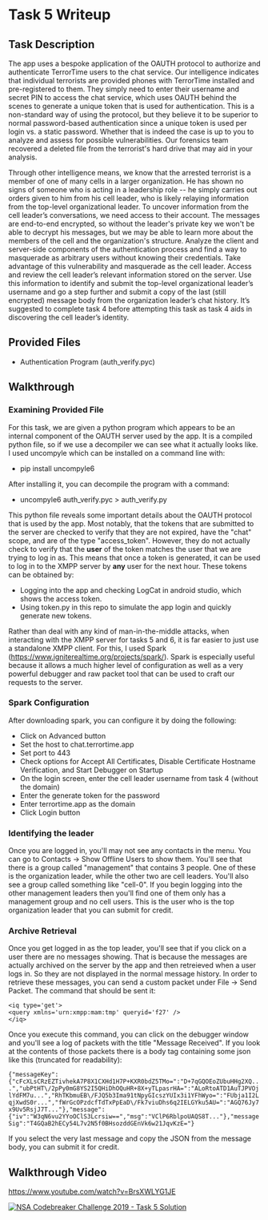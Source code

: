 # Task 5 Writeup

## Task Description

The app uses a bespoke application of the OAUTH protocol to authorize and authenticate TerrorTime users to the chat service. Our intelligence indicates that individual terrorists are provided phones with TerrorTime installed and pre-registered to them. They simply need to enter their username and secret PIN to access the chat service, which uses OAUTH behind the scenes to generate a unique token that is used for authentication. This is a non-standard way of using the protocol, but they believe it to be superior to normal password-based authentication since a unique token is used per login vs. a static password. Whether that is indeed the case is up to you to analyze and assess for possible vulnerabilities. Our forensics team recovered a deleted file from the terrorist's hard drive that may aid in your analysis.

Through other intelligence means, we know that the arrested terrorist is a member of one of many cells in a larger organization. He has shown no signs of someone who is acting in a leadership role -- he simply carries out orders given to him from his cell leader, who is likely relaying information from the top-level organizational leader. To uncover information from the cell leader’s conversations, we need access to their account. The messages are end-to-end encrypted, so without the leader's private key we won't be able to decrypt his messages, but we may be able to learn more about the members of the cell and the organization's structure. Analyze the client and server-side components of the authentication process and find a way to masquerade as arbitrary users without knowing their credentials. Take advantage of this vulnerability and masquerade as the cell leader. Access and review the cell leader’s relevant information stored on the server. Use this information to identify and submit the top-level organizational leader’s username and go a step further and submit a copy of the last (still encrypted) message body from the organization leader’s chat history. It’s suggested to complete task 4 before attempting this task as task 4 aids in discovering the cell leader’s identity.

## Provided Files

* Authentication Program (auth_verify.pyc)

## Walkthrough

### Examining Provided File

For this task, we are given a python program which appears to be an internal component of the OAUTH server used by the app. It is a compiled python file, so if we use a decompiler we can see what it actually looks like. I used uncompyle which can be installed on a command line with:

* pip install uncompyle6

After installing it, you can decompile the program with a command:

* uncompyle6 auth_verify.pyc > auth_verify.py

This python file reveals some important details about the OAUTH protocol that is used by the app. Most notably, that the tokens that are submitted to the server are checked to verify that they are not expired, have the "chat" scope, and are of the type "access_token". However, they do not actually check to verify that the **user** of the token matches the user that we are trying to log in as. This means that once a token is generated, it can be used to log in to the XMPP server by **any** user for the next hour. These tokens can be obtained by:

* Logging into the app and checking LogCat in android studio, which shows the access token.
* Using token.py in this repo to simulate the app login and quickly generate new tokens.

Rather than deal with any kind of man-in-the-middle attacks, when interacting with the XMPP server for tasks 5 and 6, it is far easier to just use a standalone XMPP client. For this, I used Spark (https://www.igniterealtime.org/projects/spark/). Spark is especially useful because it allows a much higher level of configuration as well as a very powerful debugger and raw packet tool that can be used to craft our requests to the server.

### Spark Configuration

After downloading spark, you can configure it by doing the following:

* Click on Advanced button
* Set the host to chat.terrortime.app
* Set port to 443
* Check options for Accept All Certificates, Disable Certificate Hostname Verification, and Start Debugger on Startup
* On the login screen, enter the cell leader username from task 4 (without the domain)
* Enter the generate token for the password
* Enter terrortime.app as the domain
* Click Login button

### Identifying the leader

Once you are logged in, you'll may not see any contacts in the menu. You can go to Contacts -> Show Offline Users to show them. You'll see that there is a group called "management" that contains 3 people. One of these is the organization leader, while the other two are cell leaders. You'll also see a group called something like "cell-0". If you begin logging into the other management leaders then you'll find one of them only has a management group and no cell users. This is the user who is the top organization leader that you can submit for credit.

### Archive Retrieval

Once you get logged in as the top leader, you'll see that if you click on a user there are no messages showing. That is because the messages are actually archived on the server by the app and then retreieved when a user logs in. So they are not displayed in the normal message history. In order to retrieve these messages, you can send a custom packet under File -> Send Packet. The command that should be sent it:

    <iq type='get'>
    <query xmlns='urn:xmpp:mam:tmp' queryid='f27' />
    </iq>

Once you execute this command, you can click on the debugger window and you'll see a log of packets with the title "Message Received". If you look at the contents of those packets there is a body tag containing some json like this (truncated for readability):

`{"messageKey":{"cFcXLsCRzEZTivhekA7P8X1CXHd1H7P+KXR0bdZ5TMo=":"D+7qGQOEoZUbuHHg2XQ...","ubPtHT\/2pPy0mG8YS2I5QHiDhOQuHR+8X+yTLpasrHA=":"ALoRtoATD1AuTJPVOjlYdFM7u...","RhTKbmuEB\/FJQ5b3Ima91tNpyGIcszYUIx3i1YFhWyo=":"FUbja1I2LqjXwdS0r...","fWrGcOPzdcfTdTxPpEaD\/Fk7viuDhs6q2IELGYku5AU=":"AGQ76Jy7x9Uv5RsjJ7T..."},"message":{"iv":"W3qN6vu2YYoOClS3Lcrsiw==","msg":"VClP6RblpoUAQS8T..."},"messageSig":"T4GQaB2hECy54L7v2N5f0BHsozddGEnVk6w21JqvKzE="}`

If you select the very last message and copy the JSON from the message body, you can submit it for credit.

## Walkthrough Video
https://www.youtube.com/watch?v=BrsXWLYG1JE

[![NSA Codebreaker Challenge 2019 - Task 5 Solution](https://img.youtube.com/vi/BrsXWLYG1JE/0.jpg)](https://www.youtube.com/watch?v=BrsXWLYG1JE)

